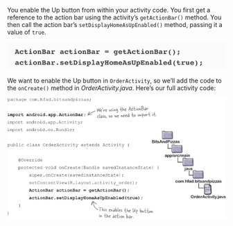 You enable the Up button from within your activity code. You first get a reference to the action bar using the activity’s `getActionBar()` method. You then call the action bar’s `setDisplayHomeAsUpEnabled()` method, passing it a value of `true`.


![](.guides/img/52.png)

We want to enable the Up button in `OrderActivity`, so we’ll add the code to the `onCreate()` method in *OrderActivity.java*. Here’s our full activity code:

![](.guides/img/53.png)